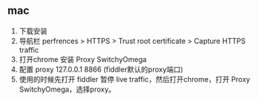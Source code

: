 ## mac
1. 下载安装
2. 导航栏 perfrences > HTTPS > Trust root certificate > Capture HTTPS traffic
3. 打开chrome 安装 Proxy SwitchyOmega
4. 配置 proxy 127.0.0.1 8866 (fiddler默认的proxy端口)
5. 使用的时候先打开 fiddler 暂停 live traffic，然后打开chrome，打开 Proxy SwitchyOmega，选择proxy。